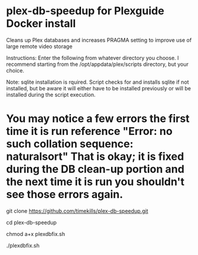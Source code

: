 # plex-db-speedup for Plexguide Docker install
Cleans up Plex databases and increases PRAGMA setting to improve use of large remote video storage

Instructions: Enter the following from whatever directory you choose.
I recommend starting from the /opt/appdata/plex/scripts directory, but your choice.

Note: sqlite installation is rquired. Script checks for and installs sqlite if not installed, but be aware it will either have to be installed previously or will be installed during the script execution.

# You may notice a few errors the first time it is run reference "Error: no such collation sequence: naturalsort" That is okay; it is fixed during the DB clean-up portion and the next time it is run you shouldn't see those errors again.

git clone https://github.com/timekills/plex-db-speedup.git

cd plex-db-speedup

chmod a+x plexdbfix.sh

./plexdbfix.sh 
